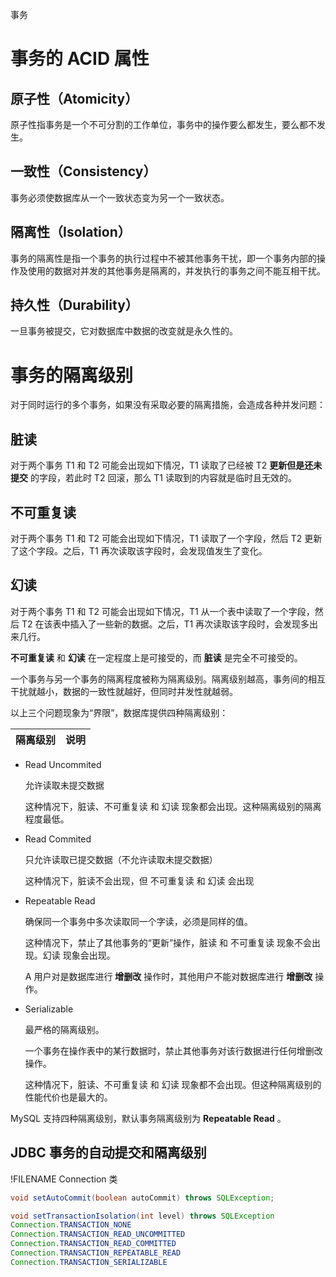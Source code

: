 <span class="title">事务</span>

# 事务的 ACID 属性

## 原子性（Atomicity）

原子性指事务是一个不可分割的工作单位，事务中的操作要么都发生，要么都不发生。

##  一致性（Consistency）

事务必须使数据库从一个一致状态变为另一个一致状态。

## 隔离性（Isolation）

事务的隔离性是指一个事务的执行过程中不被其他事务干扰，即一个事务内部的操作及使用的数据对并发的其他事务是隔离的，并发执行的事务之间不能互相干扰。

## 持久性（Durability）

一旦事务被提交，它对数据库中数据的改变就是永久性的。


# 事务的隔离级别

对于同时运行的多个事务，如果没有采取必要的隔离措施，会造成各种并发问题：


## 脏读

对于两个事务 T1 和 T2 可能会出现如下情况，T1 读取了已经被 T2 **更新但是还未提交** 的字段，若此时 T2 回滚，那么 T1 读取到的内容就是临时且无效的。


## 不可重复读

对于两个事务 T1 和 T2 可能会出现如下情况，T1 读取了一个字段，然后 T2 更新了这个字段。之后，T1 再次读取该字段时，会发现值发生了变化。


## 幻读

对于两个事务 T1 和 T2 可能会出现如下情况，T1 从一个表中读取了一个字段，然后 T2 在该表中插入了一些新的数据。之后，T1 再次读取该字段时，会发现多出来几行。


**不可重复读** 和 **幻读** 在一定程度上是可接受的，而 **脏读** 是完全不可接受的。

一个事务与另一个事务的隔离程度被称为隔离级别。隔离级别越高，事务间的相互干扰就越小，数据的一致性就越好，但同时并发性就越弱。

以上三个问题现象为“界限”，数据库提供四种隔离级别：

| 隔离级别 | 说明 |
| :- | :- |

- Read Uncommited 
  
  允许读取未提交数据 
  
  这种情况下，脏读、不可重复读 和 幻读 现象都会出现。这种隔离级别的隔离程度最低。

- Read Commited 
  
  只允许读取已提交数据（不允许读取未提交数据）
  
  这种情况下，脏读不会出现，但 不可重复读 和 幻读 会出现

- Repeatable Read 

  确保同一个事务中多次读取同一个字读，必须是同样的值。
  
  这种情况下，禁止了其他事务的“更新”操作，脏读 和 不可重复读 现象不会出现。幻读 现象会出现。
  
  A 用户对是数据库进行 **增删改** 操作时，其他用户不能对数据库进行 **增删改** 操作。

- Serializable 
  
  最严格的隔离级别。

  一个事务在操作表中的某行数据时，禁止其他事务对该行数据进行任何增删改操作。
  
  这种情况下，脏读、不可重复读 和 幻读 现象都不会出现。但这种隔离级别的性能代价也是最大的。

MySQL 支持四种隔离级别，默认事务隔离级别为 **Repeatable Read** 。

## JDBC 事务的自动提交和隔离级别 

!FILENAME Connection 类
```java
void setAutoCommit(boolean autoCommit) throws SQLException;

void setTransactionIsolation(int level) throws SQLException
Connection.TRANSACTION_NONE
Connection.TRANSACTION_READ_UNCOMMITTED
Connection.TRANSACTION_READ_COMMITTED
Connection.TRANSACTION_REPEATABLE_READ
Connection.TRANSACTION_SERIALIZABLE
```
